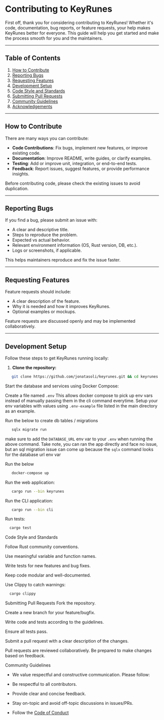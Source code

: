 # Contributing to KeyRunes

First off, thank you for considering contributing to KeyRunes! Whether it's code, documentation, bug reports, or feature requests, your help makes KeyRunes better for everyone. This guide will help you get started and make the process smooth for you and the maintainers.

---

## Table of Contents

1. [How to Contribute](#how-to-contribute)
2. [Reporting Bugs](#reporting-bugs)
3. [Requesting Features](#requesting-features)
4. [Development Setup](#development-setup)
5. [Code Style and Standards](#code-style-and-standards)
6. [Submitting Pull Requests](#submitting-pull-requests)
7. [Community Guidelines](#community-guidelines)
8. [Acknowledgements](#acknowledgements)

---

## How to Contribute

There are many ways you can contribute:

- **Code Contributions**: Fix bugs, implement new features, or improve existing code.
- **Documentation**: Improve README, write guides, or clarify examples.
- **Testing**: Add or improve unit, integration, or end-to-end tests.
- **Feedback**: Report issues, suggest features, or provide performance insights.

Before contributing code, please check the existing issues to avoid duplication.

---

## Reporting Bugs

If you find a bug, please submit an issue with:

- A clear and descriptive title.
- Steps to reproduce the problem.
- Expected vs actual behavior.
- Relevant environment information (OS, Rust version, DB, etc.).
- Logs or screenshots, if applicable.

This helps maintainers reproduce and fix the issue faster.

---

## Requesting Features

Feature requests should include:

- A clear description of the feature.
- Why it is needed and how it improves KeyRunes.
- Optional examples or mockups.

Feature requests are discussed openly and may be implemented collaboratively.

---

## Development Setup

Follow these steps to get KeyRunes running locally:

1. **Clone the repository:**
```bash
   git clone https://github.com/jonatasoli/keyrunes.git && cd keyrunes
```

Start the database and services using Docker Compose:

Create a file named `.env` This allows docker compose to pick up env vars instead of manually passing them in the cli command everytime.
Setup your env variables with values using `.env-example` file listed in the main directory as an example.

Run the below to create db tables / migrations
```bash
   sqlx migrate run 
```

make sure to add the `DATABASE_URL` env var to your `.env` when running the above command. Take note,
you can ran the app directly and face no issue, but an sql migration issue can come up because the `sqlx` command looks for the 
database url env var

Run the below
```bash
   docker-compose up
```

Run the web application:

```bash
   cargo run --bin keyrunes
```

Run the CLI application:
```bash
   cargo run --bin cli
```

Run tests:
```bash
  cargo test 
```

Code Style and Standards

Follow Rust community conventions.

Use meaningful variable and function names.

Write tests for new features and bug fixes.

Keep code modular and well-documented.

Use Clippy to catch warnings:

```bash
  cargo clippy
```

Submitting Pull Requests
Fork the repository.

Create a new branch for your feature/bugfix.

Write code and tests according to the guidelines.

Ensure all tests pass.

Submit a pull request with a clear description of the changes.

Pull requests are reviewed collaboratively. Be prepared to make changes based on feedback.

Community Guidelines

- We value respectful and constructive communication. Please follow:

- Be respectful to all contributors.

- Provide clear and concise feedback.

- Stay on-topic and avoid off-topic discussions in issues/PRs.

- Follow the [Code of Conduct](CODE_OF_CONDUCT.md)